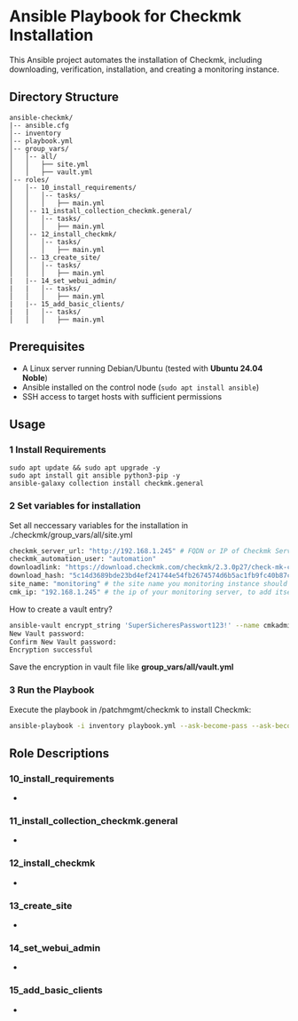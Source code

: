 # Ansible Playbook for Checkmk Installation

This Ansible project automates the installation of Checkmk, including downloading, verification, installation, and creating a monitoring instance.

## Directory Structure

```
ansible-checkmk/              
|-- ansible.cfg            
│-- inventory               
│-- playbook.yml           
│-- group_vars/       
│   │-- all/     
│   │   ├── site.yml
│   │   ├── vault.yml             
│-- roles/                        
│   │-- 10_install_requirements/  
│   │   │-- tasks/
│   │   │   ├── main.yml
│   │-- 11_install_collection_checkmk.general/       
│   │   │-- tasks/
│   │   │   ├── main.yml
│   │-- 12_install_checkmk/      
│   │   │-- tasks/
│   │   │   ├── main.yml
│   │-- 13_create_site/
│   │   │-- tasks/
│   │   │   ├── main.yml
|   |-- 14_set_webui_admin/
|   |   │-- tasks/
│   │   │   ├── main.yml
|   |-- 15_add_basic_clients/
|   |   │-- tasks/
│   │   │   ├── main.yml
```

## Prerequisites

- A Linux server running Debian/Ubuntu (tested with **Ubuntu 24.04 Noble**)
- Ansible installed on the control node (`sudo apt install ansible`)
- SSH access to target hosts with sufficient permissions

## Usage

### 1️ **Install Requirements**

```
sudo apt update && sudo apt upgrade -y
sudo apt install git ansible python3-pip -y
ansible-galaxy collection install checkmk.general
```
### 2️ **Set variables for installation**

Set all neccessary variables for the installation in ./checkmk/group_vars/all/site.yml

```sh
checkmk_server_url: "http://192.168.1.245" # FQDN or IP of Checkmk Server, include http(s)://
checkmk_automation_user: "automation"
downloadlink: "https://download.checkmk.com/checkmk/2.3.0p27/check-mk-cloud-2.3.0p27_0.noble_amd64.deb" # actual downloadlink of the checkmk version you want to use
download_hash: "5c14d3689bde23bd4ef241744e54fb2674574d6b5ac1fb9fc40b87c8b6f09156" # actual hash value from the download you want to use
site_name: "monitoring" # the site name you monitoring instance should have
cmk_ip: "192.168.1.245" # the ip of your monitoring server, to add itself for monitoring
```
How to create a vault entry?
 
```sh
ansible-vault encrypt_string 'SuperSicheresPasswort123!' --name cmkadmin_password
New Vault password:
Confirm New Vault password:
Encryption successful
```
Save the encryption in vault file like __group_vars/all/vault.yml__

### 3 **Run the Playbook**

Execute the playbook in /patchmgmt/checkmk to install Checkmk:

```sh
ansible-playbook -i inventory playbook.yml --ask-become-pass --ask-become-vault
```

## Role Descriptions

### **10_install_requirements**

- 

### **11_install_collection_checkmk.general**

- 

### **12_install_checkmk**

- 

### **13_create_site**

- 

### **14_set_webui_admin**

- 

### **15_add_basic_clients**

- 
